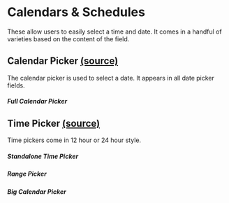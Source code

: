 Calendars & Schedules
=====================

These allow users to easily select a time and date. It comes in a handful of varieties based on the content of the field.

Calendar Picker [(source)](https://github.com/bullhorn/novo-elements/blob/master/projects/novo-elements/src/elements/date-picker)
----------------------------------------------------------------------------------------------------------

The calendar picker is used to select a date. It appears in all date picker fields.

##### Full Calendar Picker

<code-example example="calendar"></code-example>

Time Picker [(source)](https://github.com/bullhorn/novo-elements/blob/master/projects/novo-elements/src/elements/time-picker)
------------------------------------------------------------------------------------------------------

Time pickers come in 12 hour or 24 hour style.

##### Standalone Time Picker

<code-example example="time"></code-example>

##### Range Picker

<code-example example="range"></code-example>


##### Big Calendar Picker

<code-example example="big-calendar"></code-example>
